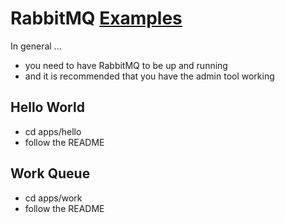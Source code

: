 # RabbitMQ [Examples](https://www.rabbitmq.com/getstarted.html)

In general ...

* you need to have RabbitMQ to be up and running
* and it is recommended that you have the admin tool working

## Hello World

* cd apps/hello
* follow the README

## Work Queue

* cd apps/work
* follow the README
